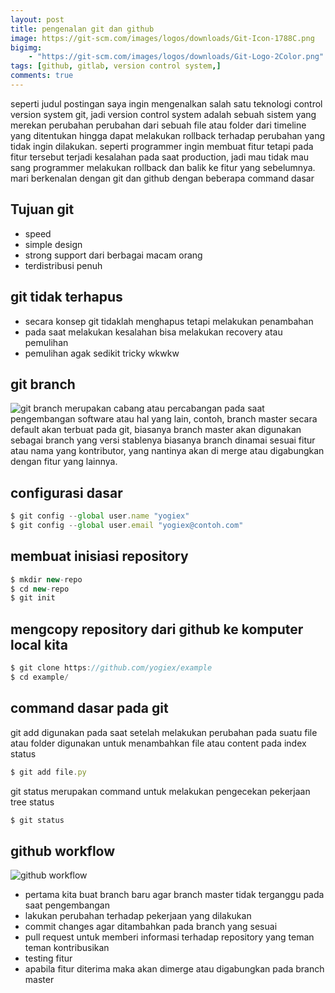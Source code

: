 ```yaml
---
layout: post
title: pengenalan git dan github
image: https://git-scm.com/images/logos/downloads/Git-Icon-1788C.png
bigimg: 
    - "https://git-scm.com/images/logos/downloads/Git-Logo-2Color.png"
tags: [github, gitlab, version control system,]
comments: true
---
```


seperti judul postingan saya ingin mengenalkan salah satu teknologi control version system git,
jadi version control system adalah sebuah sistem yang merekan perubahan perubahan dari sebuah file atau folder dari timeline yang ditentukan hingga dapat melakukan rollback terhadap perubahan yang tidak ingin dilakukan. seperti programmer ingin membuat fitur tetapi pada fitur tersebut terjadi kesalahan pada saat production, jadi mau tidak mau sang programmer melakukan rollback dan balik ke fitur yang sebelumnya. mari berkenalan dengan git dan github dengan beberapa command dasar



## Tujuan git
- speed
- simple design
- strong support dari berbagai macam orang
- terdistribusi penuh 

## git tidak terhapus
- secara konsep git tidaklah menghapus tetapi melakukan penambahan
- pada saat melakukan kesalahan bisa melakukan recovery atau pemulihan
- pemulihan agak sedikit tricky wkwkw

## git branch
![git branch](https://www.nobledesktop.com/image/gitresources/git-branches-merge.png)
merupakan cabang atau percabangan pada saat pengembangan software atau hal yang lain, contoh, branch master secara default akan terbuat pada git, biasanya branch master akan digunakan sebagai branch yang versi stablenya
biasanya branch dinamai sesuai fitur atau nama yang kontributor, yang nantinya akan di merge atau digabungkan dengan fitur yang lainnya.
## configurasi dasar
```javascript
$ git config --global user.name "yogiex"
$ git config --global user.email "yogiex@contoh.com"
```
## membuat inisiasi repository

```javascript
$ mkdir new-repo
$ cd new-repo
$ git init
```

## mengcopy repository dari github ke komputer local kita

```javascript
$ git clone https://github.com/yogiex/example
$ cd example/
```
## command dasar pada git
git add digunakan pada saat setelah melakukan perubahan pada suatu file atau folder digunakan untuk menambahkan file atau content pada index status
```javascript
$ git add file.py
```

git status merupakan command untuk melakukan pengecekan pekerjaan tree status
```javascript
$ git status
```
## github workflow
![github workflow](https://i2.wp.com/build5nines.com/wp-content/uploads/2018/01/GitHub-Flow.png?fit=900%2C310&ssl=1)
- pertama kita buat branch baru agar branch master tidak terganggu pada saat pengembangan
- lakukan perubahan terhadap pekerjaan yang dilakukan
- commit changes agar ditambahkan pada branch yang sesuai
- pull request untuk memberi informasi terhadap repository yang teman teman kontribusikan
- testing fitur
- apabila fitur diterima maka akan dimerge atau digabungkan pada branch master


<!---
belajar github
github command
command dasar git

-->